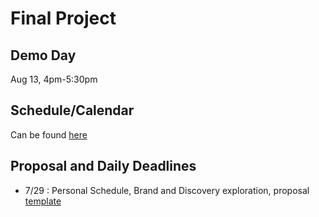 
# Final Project

## Demo Day
Aug 13, 4pm-5:30pm

## Schedule/Calendar
Can be found [here](https://www.google.com/calendar/embed?src=theironyard.com_7png8il0ra8kb6l5ol6qm269b8%40group.calendar.google.com&ctz=America/Chicago)

## Proposal and Daily Deadlines

- 7/29 : Personal Schedule, Brand and Discovery exploration, proposal [template](/proposal-temp.md)

